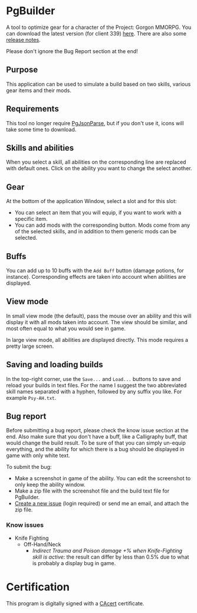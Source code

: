 # PgBuilder

A tool to optimize gear for a character of the Project: Gorgon MMORPG. You can download the latest version (for client 339) [here](https://github.com/dlebansais/PgBuilder-Disclosed/releases/download/v1.0.0.988/PgBuilder.exe).
There are also some [release notes](https://github.com/dlebansais/PgBuilder-Disclosed/blob/master/ReleaseNotes.md).

Please don't ignore the Bug Report section at the end!

## Purpose

This application can be used to simulate a build based on two skills, various gear items and their mods.

## Requirements

This tool no longer require [PgJsonParse](https://github.com/dlebansais/PgJsonParse/releases), but if you don't use it, icons will take some time to download.

## Skills and abilities

When you select a skill, all abilities on the corresponding line are replaced with default ones. Click on the ability you want to change the select another.

## Gear

At the bottom of the application Window, select a slot and for this slot:

+ You can select an item that you will equip, if you want to work with a specific item.
+ You can add mods with the corresponding button. Mods come from any of the selected skills, and in addition to them generic mods can be selected.

## Buffs

You can add up to 10 buffs with the `Add Buff` button (damage potions, for instance). Corresponding effects are taken into account when abilities are displayed.

## View mode

In small view mode (the default), pass the mouse over an ability and this will display it with all mods taken into account. The view should be similar, and most often equal to what you would see in game.

In large view mode, all abilities are displayed directly. This mode requires a pretty large screen.

## Saving and loading builds

In the top-right corner, use the `Save...` and `Load...` buttons to save and reload your builds in text files. For the name I suggest the two abbreviated skill names separated with a hyphen, followed by any suffix you like. For example `Psy-AH.txt`.

## Bug report

Before submitting a bug report, please check the know issue section at the end. Also make sure that you don't have a buff, like a Calligraphy buff, that would change the build result. To be sure of that you can simply un-equip everything, and the ability for which there is a bug should be displayed in game with only white text.

To submit the bug:

+ Make a screenshot in game of the ability. You can edit the screenshot to only keep the ability window.
+ Make a zip file with the screenshot file and the build text file for PgBuilder.
+ [Create a new issue](https://github.com/dlebansais/PgBuilder-Disclosed/issues/new) (login required) or send me an email, and attach the zip file.

### Know issues

+ Knife Fighting
  * Off-Hand/Neck
    - *Indirect Trauma and Poison damage +% when Knife-Fighting skill is active*: the result can differ by less than 0.5% due to what is probably a display bug in game.

# Certification
This program is digitally signed with a [CAcert](https://www.cacert.org/) certificate.

